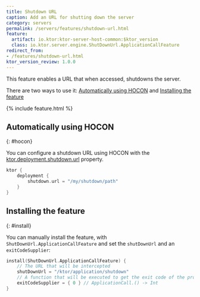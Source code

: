 ```yaml
---
title: Shutdown URL
caption: Add an URL for shutting down the server
category: servers
permalink: /servers/features/shutdown-url.html
feature:
  artifact: io.ktor:ktor-server-host-common:$ktor_version
  class: io.ktor.server.engine.ShutDownUrl.ApplicationCallFeature
redirect_from:
- /features/shutdown-url.html
ktor_version_review: 1.0.0
---
```


This feature enables a URL that when accessed, shutdowns the server.

There are two ways to use it: [Automatically using HOCON](#hocon) and [Installing the feature](#install)

{% include feature.html %}

## Automatically using HOCON
{: #hocon}

You can configure a shutdown URL using HOCON with the 
[ktor.deployment.shutdown.url](/servers/configuration.html#general) property.

```kotlin
ktor {
    deployment {
        shutdown.url = "/my/shutdown/path"
    }
}
```

## Installing the feature
{: #install}

You can manually install the feature, with `ShutDownUrl.ApplicationCallFeature` and set the `shutDownUrl` and an `exitCodeSupplier`:

```kotlin
install(ShutDownUrl.ApplicationCallFeature) {
    // The URL that will be intercepted
    shutDownUrl = "/ktor/application/shutdown"
    // A function that will be executed to get the exit code of the process
    exitCodeSupplier = { 0 } // ApplicationCall.() -> Int
}
```